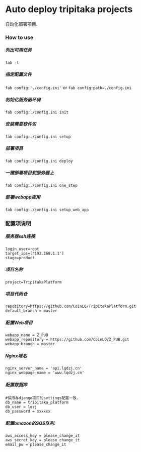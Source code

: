 # Auto deploy tripitaka projects
自动化部署项目.

### How to use
##### 列出可用任务
`fab -l`
##### 指定配置文件
`fab config:'./config.ini'`
or
`fab config:path=./config.ini`
##### 初始化服务器环境
`fab config:./config.ini init`
##### 安装需要软件包
`fab config:./config.ini setup`
##### 部署项目
`fab config:./config.ini deploy`
##### 一键部署项目到服务器上
`fab config:./config.ini one_step`
##### 部署webapp应用
`fab config:./config.ini setup_web_app`

### 配置项说明
##### 服务器ssh连接
```
login_user=root
target_ips=['192.168.1.1']
stage=product
```
##### 项目名称
`project=TripitakaPlatform`
##### 项目代码仓
```
repository=https://github.com/CoinLQ/TripitakaPlatform.git
default_branch = master
```
##### 配置Web项目
```
webapp_name = Z_PUB
webapp_repository = https://github.com/CoinLQ/Z_PUB.git
webapp_branch = master
```
##### Nginx域名
```
nginx_server_name = 'api.lqdzj.cn'
nginx_webpage_name = 'www.lqdzj.cn'
```
##### 配置数据库
```
#保持与django项目的settings配置一致.
db_name = tripitaka_platform
db_user = lqzj
db_password = xxxxxx
```
##### 配置amazon的SQS队列.
```
aws_access_key = please_change_it
aws_secret_key = please_change_it
email_pw = please_change_it
```

